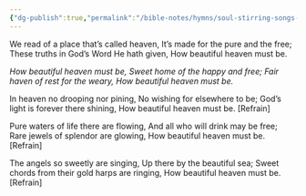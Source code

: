 ```yaml
---
{"dg-publish":true,"permalink":"/bible-notes/hymns/soul-stirring-songs-and-hymns/how-beautiful-heaven-must-be/","title":"How Beautiful Heaven Must Be"}
---
```



We read of a place that’s called heaven,
It’s made for the pure and the free;
These truths in God’s Word He hath given,
How beautiful heaven must be.

*How beautiful heaven must be,
Sweet home of the happy and free;
Fair haven of rest for the weary,
How beautiful heaven must be.*

In heaven no drooping nor pining,
No wishing for elsewhere to be;
God’s light is forever there shining,
How beautiful heaven must be. [Refrain]

Pure waters of life there are flowing,
And all who will drink may be free;
Rare jewels of splendor are glowing,
How beautiful heaven must be. [Refrain]

The angels so sweetly are singing,
Up there by the beautiful sea;
Sweet chords from their gold harps are ringing,
How beautiful heaven must be. [Refrain]